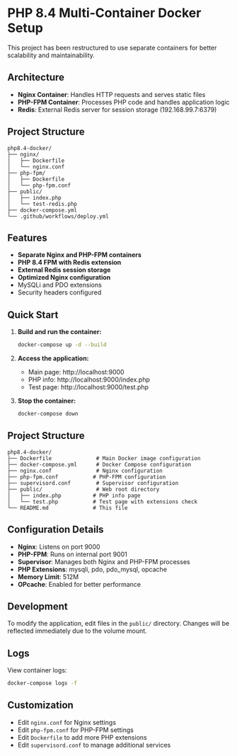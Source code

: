 # PHP 8.4 Multi-Container Docker Setup

This project has been restructured to use separate containers for better scalability and maintainability.

## Architecture

- **Nginx Container**: Handles HTTP requests and serves static files
- **PHP-FPM Container**: Processes PHP code and handles application logic
- **Redis**: External Redis server for session storage (192.168.99.7:6379)

## Project Structure

```
php8.4-docker/
├── nginx/
│   ├── Dockerfile
│   └── nginx.conf
├── php-fpm/
│   ├── Dockerfile
│   └── php-fpm.conf
├── public/
│   ├── index.php
│   └── test-redis.php
├── docker-compose.yml
└── .github/workflows/deploy.yml
```

## Features

- **Separate Nginx and PHP-FPM containers**
- **PHP 8.4 FPM with Redis extension**
- **External Redis session storage**
- **Optimized Nginx configuration**
- MySQLi and PDO extensions
- Security headers configured

## Quick Start

1. **Build and run the container:**
   ```bash
   docker-compose up -d --build
   ```

2. **Access the application:**
   - Main page: http://localhost:9000
   - PHP info: http://localhost:9000/index.php
   - Test page: http://localhost:9000/test.php

3. **Stop the container:**
   ```bash
   docker-compose down
   ```

## Project Structure

```
php8.4-docker/
├── Dockerfile              # Main Docker image configuration
├── docker-compose.yml      # Docker Compose configuration
├── nginx.conf              # Nginx configuration
├── php-fpm.conf           # PHP-FPM configuration
├── supervisord.conf        # Supervisor configuration
├── public/                 # Web root directory
│   ├── index.php          # PHP info page
│   └── test.php           # Test page with extensions check
└── README.md              # This file
```

## Configuration Details

- **Nginx**: Listens on port 9000
- **PHP-FPM**: Runs on internal port 9001
- **Supervisor**: Manages both Nginx and PHP-FPM processes
- **PHP Extensions**: mysqli, pdo, pdo_mysql, opcache
- **Memory Limit**: 512M
- **OPcache**: Enabled for better performance

## Development

To modify the application, edit files in the `public/` directory. Changes will be reflected immediately due to the volume mount.

## Logs

View container logs:
```bash
docker-compose logs -f
```

## Customization

- Edit `nginx.conf` for Nginx settings
- Edit `php-fpm.conf` for PHP-FPM settings
- Edit `Dockerfile` to add more PHP extensions
- Edit `supervisord.conf` to manage additional services
